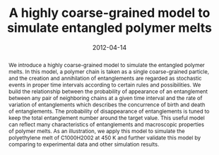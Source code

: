 ---
title: "A highly coarse-grained model to simulate entangled polymer melts"
authors:
- You-Liang Zhu
- Hong Liu
- Zhong-Yuan Lu
date: "2012-04-14"
doi: "10.1063/1.3702942"
publication_types: ["期刊文章"]
publication: "The Journal of Chemical Physics"
abstract: "<!--more-->
We introduce a highly coarse-grained model to simulate the  entangled polymer melts. In this model, a polymer chain is taken as a  single coarse-grained particle, and the creation and annihilation of  entanglements are regarded as stochastic events in proper time intervals  according to certain rules and possibilities. We build the relationship  between the probability of appearance of an entanglement between any  pair of neighboring chains at a given time interval and the rate of  variation of entanglements which describes the concurrence of birth and  death of entanglements. The probability of disappearance of  entanglements is tuned to keep the total entanglement number around the  target value. This useful model can reflect many characteristics of  entanglements and macroscopic properties of polymer melts. As an  illustration, we apply this model to simulate the polyethylene melt of  C1000H2002 at 450 K and further validate this model by comparing to  experimental data and other simulation results."
url_pdf: "https://pubs.aip.org/jcp/article/136/14/144903/191035/A-highly-coarse-grained-model-to-simulate"
---